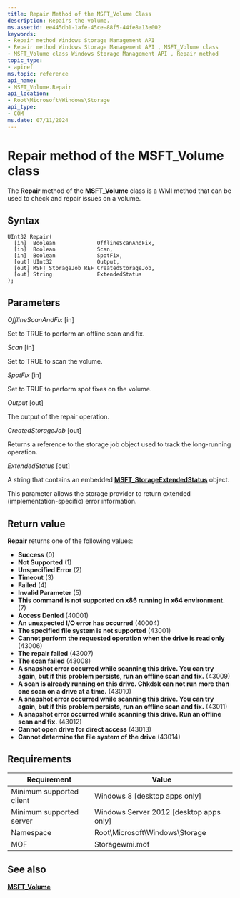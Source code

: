 ```yaml
---
title: Repair Method of the MSFT_Volume Class
description: Repairs the volume.
ms.assetid: ee445db1-1afe-45ce-88f5-44fe8a13e002
keywords:
- Repair method Windows Storage Management API
- Repair method Windows Storage Management API , MSFT_Volume class
- MSFT_Volume class Windows Storage Management API , Repair method
topic_type:
- apiref
ms.topic: reference
api_name:
- MSFT_Volume.Repair
api_location:
- Root\Microsoft\Windows\Storage
api_type:
- COM
ms.date: 07/11/2024
---
```


# Repair method of the MSFT_Volume class

The **Repair** method of the **MSFT_Volume** class is a WMI method that can be used to check and repair issues on a volume.

## Syntax

```mof
UInt32 Repair(
  [in]  Boolean             OfflineScanAndFix,
  [in]  Boolean             Scan,
  [in]  Boolean             SpotFix,
  [out] UInt32              Output,
  [out] MSFT_StorageJob REF CreatedStorageJob,
  [out] String              ExtendedStatus
);
```

## Parameters

*OfflineScanAndFix* \[in\]

Set to TRUE to perform an offline scan and fix.

*Scan* \[in\]

Set to TRUE to scan the volume.

*SpotFix* \[in\]

Set to TRUE to perform spot fixes on the volume.

*Output* \[out\]

The output of the repair operation.

*CreatedStorageJob* \[out\]

Returns a reference to the storage job object used to track the long-running operation.

*ExtendedStatus* \[out\]

A string that contains an embedded [**MSFT_StorageExtendedStatus**](msft-storageextendedstatus.md) object.

This parameter allows the storage provider to return extended (implementation-specific) error information.

## Return value

**Repair** returns one of the following values:

* **Success** (0)
* **Not Supported** (1)
* **Unspecified Error** (2)
* **Timeout** (3)
* **Failed** (4)
* **Invalid Parameter** (5)
* **This command is not supported on x86 running in x64 environment.** (7)
* **Access Denied** (40001)
* **An unexpected I/O error has occurred** (40004)
* **The specified file system is not supported** (43001)
* **Cannot perform the requested operation when the drive is read only** (43006)
* **The repair failed** (43007)
* **The scan failed** (43008)
* **A snapshot error occurred while scanning this drive. You can try again, but if this problem persists, run an offline scan and fix.** (43009)
* **A scan is already running on this drive. Chkdsk can not run more than one scan on a drive at a time.** (43010)
* **A snapshot error occurred while scanning this drive. You can try again, but if this problem persists, run an offline scan and fix.** (43011)
* **A snapshot error occurred while scanning this drive. Run an offline scan and fix.** (43012)
* **Cannot open drive for direct access** (43013)
* **Cannot determine the file system of the drive** (43014)

## Requirements

| Requirement | Value |
|-------------------------------------|-------------------------------------------------------------------------------------------|
| Minimum supported client | Windows 8 \[desktop apps only\]                                                |
| Minimum supported server | Windows Server 2012 \[desktop apps only\]                                      |
| Namespace                | Root\\Microsoft\\Windows\\Storage                                              |
| MOF                      |  Storagewmi.mof  |

## See also

[**MSFT\_Volume**](msft-volume.md)

